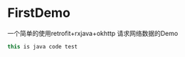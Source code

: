 # FirstDemo  

 一个简单的使用retrofit+rxjava+okhttp 请求网络数据的Demo 
 
 ```java  
 this is java code test  
 ```

